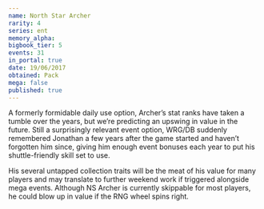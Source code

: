 ```yaml
---
name: North Star Archer
rarity: 4
series: ent
memory_alpha:
bigbook_tier: 5
events: 31
in_portal: true
date: 19/06/2017
obtained: Pack
mega: false
published: true
---
```


A formerly formidable daily use option, Archer’s stat ranks have taken a tumble over the years, but we’re predicting an upswing in value in the future. Still a surprisingly relevant event option, WRG/DB suddenly remembered Jonathan a few years after the game started and haven’t forgotten him since, giving him enough event bonuses each year to put his shuttle-friendly skill set to use.

His several untapped collection traits will be the meat of his value for many players and may translate to further weekend work if triggered alongside mega events. Although NS Archer is currently skippable for most players, he could blow up in value if the RNG wheel spins right.
